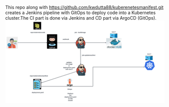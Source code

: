 This repo along with https://github.com/kwdutta88/kuberenetesmanifest.git creates a Jenkins pipeline with GitOps to deploy code into a Kubernetes cluster.The CI part is done via Jenkins and CD part via ArgoCD (GitOps).
![GitOps](gitops.png)
